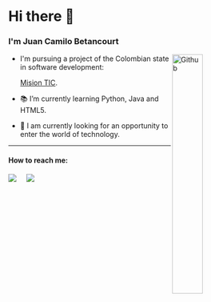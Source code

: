 
<h1> Hi there 👋 </h1>
<h3> I'm Juan Camilo Betancourt </h3>

<img width="35%" align="right" alt="Github" src="https://user-images.githubusercontent.com/48678280/88862734-4903af80-d201-11ea-968b-9c939d88a37c.gif" />

-  I'm pursuing  a project of the Colombian state in software development:
 
   [Mision TIC](https://www.misiontic2022.gov.co/portal/Secciones/Inscripciones-2021/Rutas-de-aprendizaje/).
   
- 📚 I’m currently learning  Python, Java and HTML5.
- 👀 I am currently looking for an opportunity to enter the world of technology.

<hr>

<h4>How to reach me:</h3>

<a href="https://www.linkedin.com/in/juan-camilo-betancourt-monsalve-977567209" target="_blank"><img src="https://img.shields.io/badge/linkedin-%230077B5.svg?&style=for-the-badge&logo=linkedin&logoColor=white" /></a>&nbsp;&nbsp;&nbsp;&nbsp;
<a href="mailto:jcbetanm@gmail.com"><img src="https://img.shields.io/badge/gmail-%23D14836.svg?&style=for-the-badge&logo=gmail&logoColor=white" /></a>&nbsp;&nbsp;&nbsp;&nbsp;


